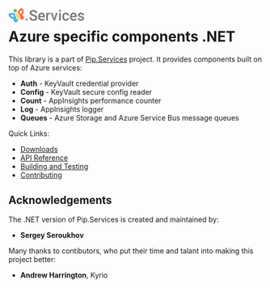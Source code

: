 # <img src="https://github.com/pip-services/pip-services/raw/master/design/Logo.png" alt="Pip.Services Logo" style="max-width:30%"> <br/> Azure specific components .NET

This library is a part of [Pip.Services](https://github.com/pip-services/pip-services) project.
It provides components built on top of Azure services:

- **Auth** - KeyVault credential provider
- **Config** - KeyVault secure config reader
- **Count** - AppInsights performance counter
- **Log** - AppInsights logger
- **Queues** - Azure Storage and Azure Service Bus message queues

Quick Links:

* [Downloads](https://github.com/pip-services3-dotnet/pip-services3-azure-dotnet/blob/master/doc/Downloads.md)
* [API Reference](https://pip-services3-dotnet.github.io/pip-services3-azure-dotnet/)
* [Building and Testing](https://github.com/pip-services3-dotnet/pip-services3-azure-dotnet/blob/master/doc/Development.md)
* [Contributing](https://github.com/pip-services3-dotnet/pip-services3-azure-dotnet/blob/master/doc/Development.md/#contrib)

## Acknowledgements

The .NET version of Pip.Services is created and maintained by:
- **Sergey Seroukhov**

Many thanks to contibutors, who put their time and talant into making this project better:
- **Andrew Harrington**, Kyrio
